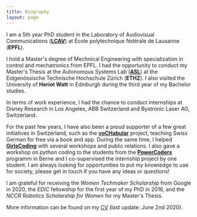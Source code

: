 ```yaml
---
title: Biography
layout: page
---
```


I am a 5th year PhD student in the Laboratory of Audiovisual Communications ([**LCAV**](https://lcav.epfl.ch)) at École polytechnique fédérale de Lausanne (**EPFL**).

I hold a Master's degree of Mechnical Engineering with specialization in control and mechatronics from EPFL. I had the opportunity to conduct my Master's Thesis at the Autonomous Systems Lab ([**ASL**](https://asl.ethz.ch)) at the Eidgenössische Technische Hochschule Zürich (**ETHZ**). I also visited the University of **Heriot Watt** in Edinburgh during the third year of my Bachelor studies.  

In terms of work experience, I had the chance to conduct internships at Disney Research in Los Angeles, ABB Switzerland and Bystronic Laser AG, Switzerland. 

For the past few years, I have also been a proud supporter of a few great initiatives in Switzerland, such as the [**voCHabular**](https://vochabular.ch) project, teaching Swiss German for free via a book and app. During the same time, I helped [**GirlsCoding**](https://girlscoding.org) with several workshops and public relations. I also gave a workshop on *python* coding to the students from the [**PowerCoders**](https://powercoders.ch) programm in Berne and I co-supervised the internship project by one student. I am always looking for opportunities to put my knowledge to use for society, please get in touch if you have any ideas or questions! 

I am grateful for receiving the *Women Techmaker Scholarship* from Google in 2020, the *EDIC* fellowship for the first year of my PhD in 2016, and the *NCCR Robotics Scholarship for Women* for my Master's Thesis.  

More information can be found on my [CV](/assets/pdfs/FrederikeDuembgenCV.pdf) (last update: June 2nd 2020). 
